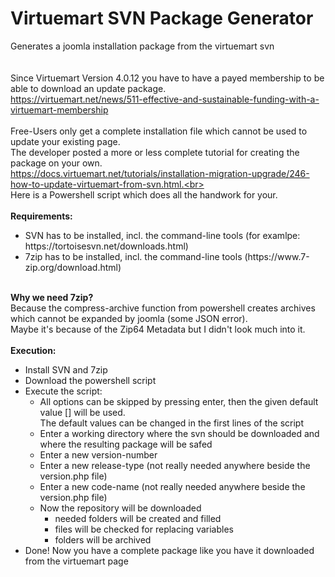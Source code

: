 # Virtuemart SVN Package Generator
Generates a joomla installation package from the virtuemart svn
<br>
<br>
<br>
Since Virtuemart Version 4.0.12 you have to have a payed membership to be able to download an update package.<br>
https://virtuemart.net/news/511-effective-and-sustainable-funding-with-a-virtuemart-membership<br>
<br>
Free-Users only get a complete installation file which cannot be used to update your existing page.<br>
The developer posted a more or less complete tutorial for creating the package on your own.<br>
https://docs.virtuemart.net/tutorials/installation-migration-upgrade/246-how-to-update-virtuemart-from-svn.html.<br>
<br>
Here is a Powershell script which does all the handwork for your.<br>
<br>
<b>Requirements:</b><br>
<ul>
  <li>SVN has to be installed, incl. the command-line tools (for examlpe: https://tortoisesvn.net/downloads.html)</li>
  <li>7zip has to be installed, incl. the command-line tools (https://www.7-zip.org/download.html)</li>
</ul>
<br>
<b>Why we need 7zip?</b><br>
Because the compress-archive function from powershell creates archives which cannot be expanded by joomla (some JSON error).<br>
Maybe it's because of the Zip64 Metadata but I didn't look much into it.<br>
<br>
<b>Execution:</b><br>
<ul>
  <li>Install SVN and 7zip</li>
  <li>Download the powershell script</li>
  <li>Execute the script:
    <ul>
      <li>All options can be skipped by pressing enter, then the given default value [] will be used.<br>
      The default values can be changed in the first lines of the script</li>
      <li>Enter a working directory where the svn should be downloaded and where the resulting package will be safed</li>
      <li>Enter a new version-number</li>
      <li>Enter a new release-type (not really needed anywhere beside the version.php file)</li>
      <li>Enter a new code-name (not really needed anywhere beside the version.php file)</li>
      <li>Now the repository will be downloaded
        <ul>
          <li>needed folders will be created and filled</li>
          <li>files will be checked for replacing variables</li>
          <li>folders will be archived</li>
        </ul>
      </li>      
    </ul>
  </li>
  <li>Done! Now you have a complete package like you have it downloaded from the virtuemart page</li>





